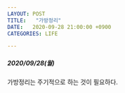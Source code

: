 ```yaml
---
LAYOUT: POST
TITLE:   "가방정리"
DATE:   2020-09-28 21:00:00 +0900
CATEGORIES: LIFE

---
```




#####  2020/09/28(월)


가방정리는 주기적으로 하는 것이 필요하다. 


